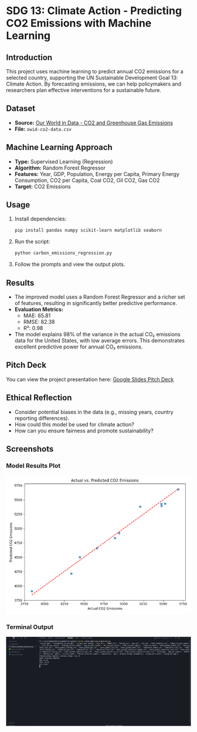 # SDG 13: Climate Action - Predicting CO2 Emissions with Machine Learning

## Introduction
This project uses machine learning to predict annual CO2 emissions for a selected country, supporting the UN Sustainable Development Goal 13: Climate Action. By forecasting emissions, we can help policymakers and researchers plan effective interventions for a sustainable future.

## Dataset
- **Source:** [Our World in Data - CO2 and Greenhouse Gas Emissions](https://www.kaggle.com/datasets/danielbeltschneider/co2-and-greenhouse-gas-emissions)
- **File:** `owid-co2-data.csv`

## Machine Learning Approach
- **Type:** Supervised Learning (Regression)
- **Algorithm:** Random Forest Regressor
- **Features:** Year, GDP, Population, Energy per Capita, Primary Energy Consumption, CO2 per Capita, Coal CO2, Oil CO2, Gas CO2
- **Target:** CO2 Emissions

## Usage
1. Install dependencies:
   ```bash
   pip install pandas numpy scikit-learn matplotlib seaborn
   ```
2. Run the script:
   ```bash
   python carbon_emissions_regression.py
   ```
3. Follow the prompts and view the output plots.

## Results
- The improved model uses a Random Forest Regressor and a richer set of features, resulting in significantly better predictive performance.
- **Evaluation Metrics:**
  - MAE: 65.81
  - RMSE: 82.38
  - R²: 0.98
- The model explains 98% of the variance in the actual CO₂ emissions data for the United States, with low average errors. This demonstrates excellent predictive power for annual CO₂ emissions.

## Pitch Deck
You can view the project presentation here: [Google Slides Pitch Deck](https://docs.google.com/presentation/d/1XetfYiMgLJNN3Zl5cPglkp68eqL8VKqjYGi--QZ7qKI/edit?usp=sharing)

## Ethical Reflection
- Consider potential biases in the data (e.g., missing years, country reporting differences).
- How could this model be used for climate action?
- How can you ensure fairness and promote sustainability?

## Screenshots

### Model Results Plot
![Actual vs. Predicted CO2 Emissions](images/screenshot_plot.png)

### Terminal Output
![Terminal Output](images/screenshot_terminal.png)
